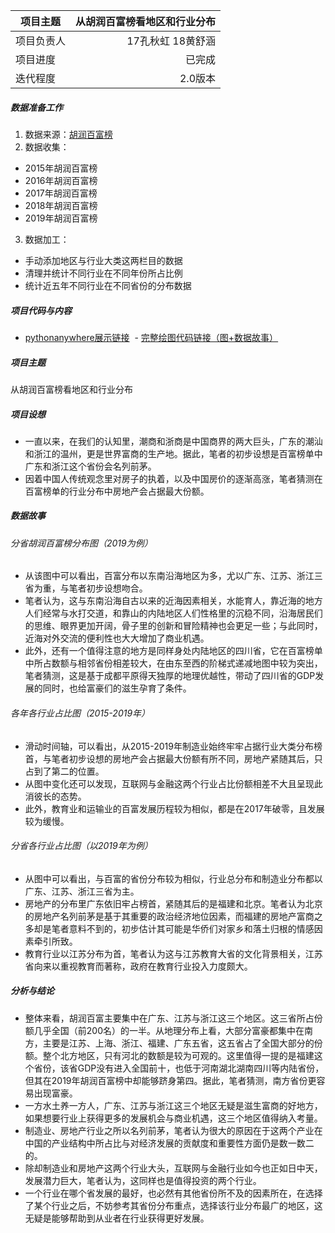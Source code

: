  | 项目主题  | 从胡润百富榜看地区和行业分布|  
 | --------   | -----:   | 
 | 项目负责人       | 17孔秋虹   18黄舒涵   |
 | 项目进度       | 已完成     |
 | 迭代程度       | 2.0版本      |
##### 数据准备工作
1. 数据来源：[胡润百富榜](http://www.hurun.net/CN/HuList/Index?num=5DC30MY79707)
2. 数据收集：
- 2015年胡润百富榜
- 2016年胡润百富榜
- 2017年胡润百富榜
- 2018年胡润百富榜
- 2019年胡润百富榜
3. 数据加工：
- 手动添加地区与行业大类这两栏目的数据
- 清理并统计不同行业在不同年份所占比例
- 统计近五年不同行业在不同省份的分布数据
##### 项目代码与内容
- [pythonanywhere展示链接](http://sharkpineapple.pythonanywhere.com/)
 - [完整绘图代码链接（图+数据故事）](http://seventeen1223.gitee.io/interactive_codes)


##### 项目主题
从胡润百富榜看地区和行业分布
##### 项目设想
- 一直以来，在我们的认知里，潮商和浙商是中国商界的两大巨头，广东的潮汕和浙江的温州，更是世界富商的生产地。据此，笔者的初步设想是百富榜单中广东和浙江这个省份会名列前茅。
- 因着中国人传统观念里对房子的执着，以及中国房价的逐渐高涨，笔者猜测在百富榜单的行业分布中房地产会占据最大份额。
##### 数据故事
###### 分省胡润百富榜分布图（2019为例）
- 从该图中可以看出，百富分布以东南沿海地区为多，尤以广东、江苏、浙江三省为重，与笔者初步设想吻合。
- 笔者认为，这与东南沿海自古以来的近海因素相关，水能育人，靠近海的地方人们经常与水打交道，和靠山的内陆地区人们性格里的沉稳不同，沿海居民们的思维、眼界更加开阔，骨子里的创新和冒险精神也会更足一些；与此同时，近海对外交流的便利性也大大增加了商业机遇。
- 此外，还有一个值得注意的地方是同样身处内陆地区的四川省，它在百富榜单中所占数额与相邻省份相差较大，在由东至西的阶梯式递减地图中较为突出，笔者猜测，这是基于成都平原得天独厚的地理优越性，带动了四川省的GDP发展的同时，也给富豪们的滋生孕育了条件。
###### 各年各行业占比图（2015-2019年）
-   滑动时间轴，可以看出，从2015-2019年制造业始终牢牢占据行业大类分布榜首，与笔者初步设想的房地产会占据最大份额有所不同，房地产紧随其后，只占到了第二的位置。
-   从图中变化还可以发现，互联网与金融这两个行业占比份额相差不大且呈现此消彼长的态势。
- 此外，教育业和运输业的百富发展历程较为相似，都是在2017年破零，且发展较为缓慢。
###### 分省各行业占比图（以2019年为例）
- 从图中可以看出，与百富的省份分布较为相似，行业总分布和制造业分布都以广东、江苏、浙江三省为主。
- 房地产的分布里广东依旧牢占榜首，紧随其后的是福建和北京。笔者认为北京的房地产名列前茅是基于其重要的政治经济地位因素，而福建的房地产富商之多却是笔者意料不到的，初步估计其可能是华侨们对家乡和落土归根的情感因素牵引所致。
- 教育行业以江苏分布为首，笔者认为这与江苏教育大省的文化背景相关，江苏省向来以重视教育而著称，政府在教育行业投入力度颇大。
##### 分析与结论
- 整体来看，胡润百富主要集中在广东、江苏与浙江这三个地区。这三省所占份额几乎全国（前200名）的一半。从地理分布上看，大部分富豪都集中在南方，主要是江苏、上海、浙江、福建、广东五省，这五省占了全国大部分的份额。整个北方地区，只有河北的数额是较为可观的。这里值得一提的是福建这个省份，该省GDP没有进入全国前十，也低于河南湖北湖南四川等内陆省份，但其在2019年胡润百富榜中却能够跻身第四。据此，笔者猜测，南方省份更容易出现富豪。
- 一方水土养一方人，广东、江苏与浙江这三个地区无疑是滋生富商的好地方，如果想要行业上获得更多的发展机会与商业机遇，这三个地区值得纳入考量。
- 制造业、房地产行业之所以名列前茅，笔者认为很大的原因在于这两个产业在中国的产业结构中所占比与对经济发展的贡献度和重要性方面仍是数一数二的。
- 除却制造业和房地产这两个行业大头，互联网与金融行业如今也正如日中天，发展潜力巨大，笔者认为，这同样也是值得投资的两个行业。
- 一个行业在哪个省发展的最好，也必然有其他省份所不及的因素所在，在选择了某个行业之后，不妨参考其省份分布重点，选择该行业分布最广的地区，这无疑是能够帮助到从业者在行业获得更好发展。
